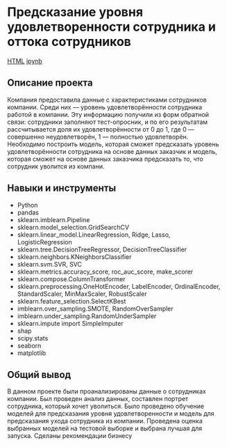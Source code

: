 # Предсказание уровня удовлетворенности сотрудника и оттока сотрудников
[HTML](https://github.com/Qeecky/Portfolio/blob/main/staff_outflow/staff_outflow.html) [ipynb](https://github.com/Qeecky/Portfolio/blob/main/staff_outflow/staff_outflow.ipynb) <br>
## Описание проекта
Компания предоставила данные с характеристиками сотрудников компании. Среди них — уровень удовлетворённости сотрудника работой в компании. Эту информацию получили из форм обратной связи: сотрудники заполняют тест-опросник, и по его результатам рассчитывается доля их удовлетворённости от 0 до 1, где 0 — совершенно неудовлетворён, 1 — полностью удовлетворён. Необходимо построить модель, которая сможет предсказать уровень удовлетворённости сотрудника на основе данных заказчик и модель, которая сможет на основе данных заказчика предсказать то, что сотрудник уволится из компани.<br>
## Навыки и инструменты
- Python
- pandas
- sklearn.imblearn.Pipeline
- sklearn.model_selection.GridSearchCV
- sklearn.linear_model.LinearRegression, Ridge, Lasso, LogisticRegression
- sklearn.tree.DecisionTreeRegressor, DecisionTreeClassifier
- sklearn.neighbors.KNeighborsClassifier
- sklearn.svm.SVR, SVC
- sklearn.metrics.accuracy_score, roc_auc_score, make_scorer
- sklearn.compose.ColumnTransformer
- sklearn.preprocessing.OneHotEncoder, LabelEncoder, OrdinalEncoder, StandardScaler, MinMaxScaler, RobustScaler
- sklearn.feature_selection.SelectKBest
- imblearn.over_sampling.SMOTE, RandomOverSampler
- imblearn.under_sampling.RandomUnderSampler
- sklearn.impute import SimpleImputer
- shap
- scipy.stats 
- seaborn
- matplotlib
## Общий вывод
В данном проекте были проанализированы данные о сотрудниках компании. Был проведен анализ данных, составлен портрет сотрудника, который хочет уволиться. Было проведено обучение моделей для предсказания уровня удовлетворенности и модель для предсказания ухода сотрудника из компании. Проведена оценка выбранных моделей на тестовой выборке и выбрана лучшая для запуска. Сделаны рекомендации бизнесу

